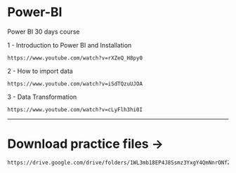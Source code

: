 # Power-BI

Power BI 30 days course

1 - Introduction to Power BI and Installation

    https://www.youtube.com/watch?v=rXZeQ_H8py0

2 - How to import data

    https://www.youtube.com/watch?v=iSdTQzuUJOA

3 - Data Transformation

    https://www.youtube.com/watch?v=cLyFlh3hi0I


---------------------------------------------------

# Download practice files ->

    https://drive.google.com/drive/folders/1WL3mb18EP4J8Ssmz3YxgY4QmNnrONfZr